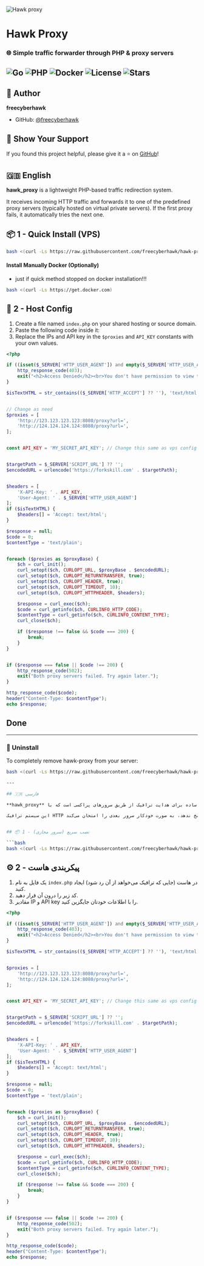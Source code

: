 ![Hawk proxy](inc/hawk-proxy.jpg)

# Hawk Proxy

### 🌐 Simple traffic forwarder through PHP & proxy servers

![Go](https://img.shields.io/badge/Made%20with-Go-blue?logo=go&logoColor=white)
![PHP](https://img.shields.io/badge/Works%20with-PHP-777bb4?logo=php&logoColor=white)
![Docker](https://img.shields.io/badge/Dockerized-yes-blue?logo=docker)
![License](https://img.shields.io/github/license/freecyberhawk/hawk-proxy)
![Stars](https://img.shields.io/github/stars/freecyberhawk/hawk-proxy?style=social)
---

## 👤 Author

**freecyberhawk**

- GitHub: [@freecyberhawk](https://github.com/freecyberhawk)

## 🌟 Show Your Support

If you found this project helpful, please give it a ⭐️ on [GitHub](https://github.com/freecyberhawk/hawk-proxy)!

## 🇬🇧 English

**hawk_proxy** is a lightweight PHP-based traffic redirection system.

It receives incoming HTTP traffic and forwards it to one of the predefined proxy servers (typically hosted on virtual private servers). If the first proxy fails, it automatically tries the next one.

## 📦 1 - Quick Install (VPS)

```bash
bash <(curl -Ls https://raw.githubusercontent.com/freecyberhawk/hawk-proxy/main/install.sh)
````


#### Install Manually Docker (Optionally)
- just if quick method stopped on docker installation!!!
```bash
bash <(curl -Ls https://get.docker.com)
```

## 🔧 2 - Host Config

1. Create a file named `index.php` on your shared hosting or source domain.
2. Paste the following code inside it:
3. Replace the IPs and API key in the `$proxies` and `API_KEY` constants with your own values.

```php
<?php

if ((isset($_SERVER['HTTP_USER_AGENT']) and empty($_SERVER['HTTP_USER_AGENT'])) or !isset($_SERVER['HTTP_USER_AGENT'])){
    http_response_code(403);
    exit("<h2>Access Denied</h2><br>You don't have permission to view this site.<br>Error code:403 forbidden");
}

$isTextHTML = str_contains(($_SERVER['HTTP_ACCEPT'] ?? ''), 'text/html');


// Change as need
$proxies = [
    'http://123.123.123.123:8080/proxy?url=',
    'http://124.124.124.124:8080/proxy?url=',
];


const API_KEY = 'MY_SECRET_API_KEY'; // Change this same as vps config


$targetPath = $_SERVER['SCRIPT_URL'] ?? '';
$encodedURL = urlencode('https://forkskill.com' . $targetPath);


$headers = [
    'X-API-Key: ' . API_KEY,
    'User-Agent: ' . $_SERVER['HTTP_USER_AGENT']
];
if ($isTextHTML) {
    $headers[] = 'Accept: text/html';
}

$response = null;
$code = 0;
$contentType = 'text/plain';


foreach ($proxies as $proxyBase) {
    $ch = curl_init();
    curl_setopt($ch, CURLOPT_URL, $proxyBase . $encodedURL);
    curl_setopt($ch, CURLOPT_RETURNTRANSFER, true);
    curl_setopt($ch, CURLOPT_HEADER, true);
    curl_setopt($ch, CURLOPT_TIMEOUT, 10);
    curl_setopt($ch, CURLOPT_HTTPHEADER, $headers);

    $response = curl_exec($ch);
    $code = curl_getinfo($ch, CURLINFO_HTTP_CODE);
    $contentType = curl_getinfo($ch, CURLINFO_CONTENT_TYPE);
    curl_close($ch);

    if ($response !== false && $code === 200) {
        break;
    }
}


if ($response === false || $code !== 200) {
    http_response_code(502);
    exit("Both proxy servers failed. Try again later.");
}

http_response_code($code);
header("Content-Type: $contentType");
echo $response;
```

## Done

---

### 🚫 Uninstall

To completely remove hawk-proxy from your server:

```bash
bash <(curl -Ls https://raw.githubusercontent.com/freecyberhawk/hawk-proxy/main/uninstall.sh)

---

## 🇮🇷 فارسی

**hawk_proxy** یک سیستم ساده برای هدایت ترافیک از طریق سرورهای پراکسی است که با PHP پیاده‌سازی شده.

این سیستم ترافیک HTTP ورودی را گرفته و به یکی از سرورهای پراکسی تعیین‌شده در لیست می‌فرستد. اگر اولین سرور پاسخ ندهد، به صورت خودکار سرور بعدی را امتحان می‌کند.


## 📦 1 - نصب سریع (سرور مجازی)

```bash
bash <(curl -Ls https://raw.githubusercontent.com/freecyberhawk/hawk-proxy/main/install.sh)
````

## ⚙️ 2 - پیکربندی هاست

1. یک فایل به نام `index.php` در هاست (جایی که ترافیک می‌خواهد از آن رد شود) ایجاد کنید.
2. کد زیر را درون آن قرار دهید.
3. مقادیر IP و API key را با اطلاعات خودتان جایگزین کنید.

```php
<?php

if ((isset($_SERVER['HTTP_USER_AGENT']) and empty($_SERVER['HTTP_USER_AGENT'])) or !isset($_SERVER['HTTP_USER_AGENT'])){
    http_response_code(403);
    exit("<h2>Access Denied</h2><br>You don't have permission to view this site.<br>Error code:403 forbidden");
}

$isTextHTML = str_contains(($_SERVER['HTTP_ACCEPT'] ?? ''), 'text/html');


$proxies = [
    'http://123.123.123.123:8080/proxy?url=',
    'http://124.124.124.124:8080/proxy?url=',
];


const API_KEY = 'MY_SECRET_API_KEY'; // Change this same as vps config


$targetPath = $_SERVER['SCRIPT_URL'] ?? '';
$encodedURL = urlencode('https://forkskill.com' . $targetPath);


$headers = [
    'X-API-Key: ' . API_KEY,
    'User-Agent: ' . $_SERVER['HTTP_USER_AGENT']
];
if ($isTextHTML) {
    $headers[] = 'Accept: text/html';
}

$response = null;
$code = 0;
$contentType = 'text/plain';


foreach ($proxies as $proxyBase) {
    $ch = curl_init();
    curl_setopt($ch, CURLOPT_URL, $proxyBase . $encodedURL);
    curl_setopt($ch, CURLOPT_RETURNTRANSFER, true);
    curl_setopt($ch, CURLOPT_HEADER, true);
    curl_setopt($ch, CURLOPT_TIMEOUT, 10);
    curl_setopt($ch, CURLOPT_HTTPHEADER, $headers);

    $response = curl_exec($ch);
    $code = curl_getinfo($ch, CURLINFO_HTTP_CODE);
    $contentType = curl_getinfo($ch, CURLINFO_CONTENT_TYPE);
    curl_close($ch);

    if ($response !== false && $code === 200) {
        break;
    }
}


if ($response === false || $code !== 200) {
    http_response_code(502);
    exit("Both proxy servers failed. Try again later.");
}

http_response_code($code);
header("Content-Type: $contentType");
echo $response;
```


